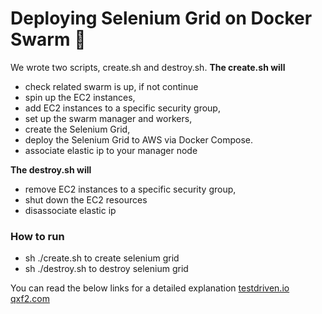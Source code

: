 # Deploying Selenium Grid on Docker Swarm :whale: 

We wrote two scripts, create.sh and destroy.sh.
**The create.sh will**

- check related swarm is up, if not continue
- spin up the EC2 instances,
- add EC2 instances to a specific security group,
- set up the swarm manager and workers,
- create the Selenium Grid,
- deploy the Selenium Grid to AWS via Docker Compose.
- associate elastic ip to your manager node

**The destroy.sh will**

- remove EC2 instances to a specific security group,
- shut down the EC2 resources
- disassociate elastic ip

### How to run
- sh ./create.sh to create selenium grid
- sh ./destroy.sh to destroy selenium grid

You can read the below links for a detailed explanation
[testdriven.io](https://testdriven.io/blog/distributed-testing-with-selenium-grid/)
[qxf2.com](https://qxf2.com/blog/automating-the-setup-for-cloud-based-testing-with-selenium-grid-and-docker-swarm/)
